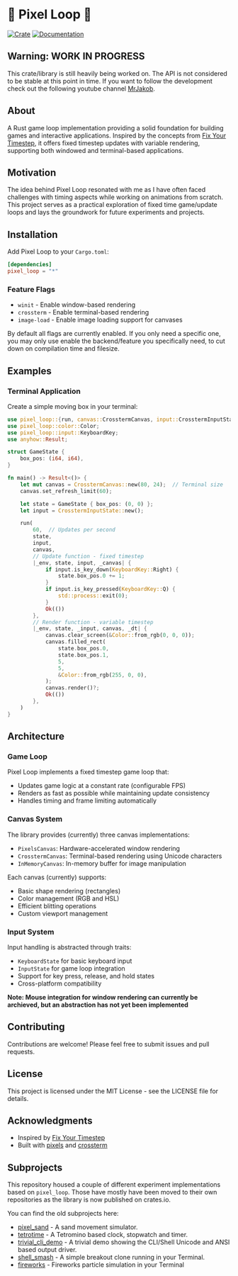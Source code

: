 # 🎨 Pixel Loop 🔁

[![Crate](https://img.shields.io/crates/v/pixel_loop.svg)](https://crates.io/crates/pixel_loop)
[![Documentation](https://docs.rs/pixel_loop/badge.svg)](https://docs.rs/pixel_loop)

## Warning: **WORK IN PROGRESS**

This crate/library is still heavily being worked on. The API is not considered to be stable at this point in time. If you want to follow the development check out the following youtube channel [MrJakob](https://youtube.com/c/mrjakob).

## About

A Rust game loop implementation providing a solid foundation for building games and interactive applications. Inspired by the concepts from [Fix Your Timestep](https://gafferongames.com/post/fix_your_timestep/), it offers fixed timestep updates with variable rendering, supporting both windowed and terminal-based applications.

## Motivation

The idea behind Pixel Loop resonated with me as I have often faced challenges with timing aspects while working on animations from scratch. This project serves as a practical exploration of fixed time game/update loops and lays the groundwork for future experiments and projects.

## Installation

Add Pixel Loop to your `Cargo.toml`:

```toml
[dependencies]
pixel_loop = "*"
```

### Feature Flags

- `winit` - Enable window-based rendering
- `crossterm` - Enable terminal-based rendering
- `image-load` - Enable image loading support for canvases

By default all flags are currently enabled. If you only need a specific one, you may only use enable the backend/feature you specifically need, to cut down on compilation time and filesize.

## Examples

### Terminal Application

Create a simple moving box in your terminal:

```rust
use pixel_loop::{run, canvas::CrosstermCanvas, input::CrosstermInputState};
use pixel_loop::color::Color;
use pixel_loop::input::KeyboardKey;
use anyhow::Result;

struct GameState {
    box_pos: (i64, i64),
}

fn main() -> Result<()> {
    let mut canvas = CrosstermCanvas::new(80, 24);  // Terminal size
    canvas.set_refresh_limit(60);

    let state = GameState { box_pos: (0, 0) };
    let input = CrosstermInputState::new();

    run(
        60,  // Updates per second
        state,
        input,
        canvas,
        // Update function - fixed timestep
        |_env, state, input, _canvas| {
            if input.is_key_down(KeyboardKey::Right) {
                state.box_pos.0 += 1;
            }
            if input.is_key_pressed(KeyboardKey::Q) {
                std::process::exit(0);
            }
            Ok(())
        },
        // Render function - variable timestep
        |_env, state, _input, canvas, _dt| {
            canvas.clear_screen(&Color::from_rgb(0, 0, 0));
            canvas.filled_rect(
                state.box_pos.0,
                state.box_pos.1,
                5,
                5,
                &Color::from_rgb(255, 0, 0),
            );
            canvas.render()?;
            Ok(())
        },
    )
}
```

## Architecture

### Game Loop

Pixel Loop implements a fixed timestep game loop that:

- Updates game logic at a constant rate (configurable FPS)
- Renders as fast as possible while maintaining update consistency
- Handles timing and frame limiting automatically

### Canvas System

The library provides (currently) three canvas implementations:

- `PixelsCanvas`: Hardware-accelerated window rendering
- `CrosstermCanvas`: Terminal-based rendering using Unicode characters
- `InMemoryCanvas`: In-memory buffer for image manipulation

Each canvas (currently) supports:

- Basic shape rendering (rectangles)
- Color management (RGB and HSL)
- Efficient blitting operations
- Custom viewport management

### Input System

Input handling is abstracted through traits:

- `KeyboardState` for basic keyboard input
- `InputState` for game loop integration
- Support for key press, release, and hold states
- Cross-platform compatibility

**Note: Mouse integration for window rendering can currently be archieved, but an abstraction has not yet been implemented**

## Contributing

Contributions are welcome! Please feel free to submit issues and pull requests.

## License

This project is licensed under the MIT License - see the LICENSE file for details.

## Acknowledgments

- Inspired by [Fix Your Timestep](https://gafferongames.com/post/fix_your_timestep/)
- Built with [pixels](https://github.com/parasyte/pixels) and [crossterm](https://github.com/crossterm-rs/crossterm)

## Subprojects

This repository housed a couple of different experiment implementations based on
`pixel_loop`. Those have mostly have been moved to their own repositories as
the library is now published on crates.io.

You can find the old subprojects here:

* [pixel_sand](https://github.com/jakobwesthoff/pixel_sand) - A sand movement simulator.
* [tetrotime](https://github.com/jakobwesthoff/tetrotime) - A Tetromino based clock, stopwatch and timer.
* [trivial_cli_demo](examples/trivial_cli_demo/README.md) - A trivial demo showing the CLI/Shell Unicode and ANSI based output driver.
* [shell_smash](https://github.com/jakobwesthofF/shell_smash) - A simple breakout clone running in your Terminal.
* [fireworks](https://github.com/jakobwesthoff/pixel_fireworks) - Fireworks particle simulation in your Terminal
